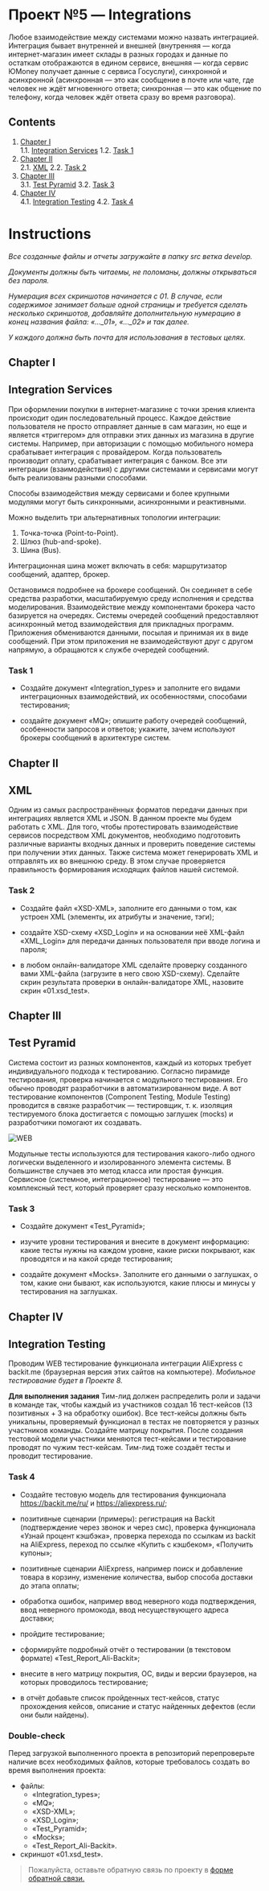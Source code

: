 # Проект №5 — Integrations


Любое взаимодействие между системами можно назвать интеграцией. Интеграция бывает внутренней и внешней (внутренняя — когда интернет-магазин имеет склады в разных городах и данные по остаткам отображаются в едином сервисе, внешняя — когда сервис ЮMoney получает данные с сервиса Госуслуги), синхронной и асинхронной (асинхронная — это как сообщение в почте или чате, где человек не ждёт мгновенного ответа; синхронная — это как общение по телефону, когда человек ждёт ответа сразу во время разговора).


## Contents

1. [Chapter I](#chapter-i) \
    1.1. [Integration Services](#integration-services)
    1.2. [Task 1](#task-integration-services)
2. [Chapter II](#chapter-ii) \
    2.1. [XML](#xml)
    2.2. [Task 2](#task-xml)
3. [Chapter III](#chapter-iii) \
    3.1. [Test Pyramid](#test-pyramid)
    3.2. [Task 3](#task-test-pyramid)
4. [Chapter IV](#chapter-iv) \
    4.1. [Integration Testing](#integration-testing)
    4.2. [Task 4](#task-integration-testing)


# Instructions  

*Все созданные файлы и отчеты загружайте в папку src ветка develop.*

*Документы должны быть читаемы, не поломаны, должны открываться без пароля.*

*Нумерация всех скриншотов начинается с 01. В случае, если содержимое занимает больше одной страницы и требуется сделать несколько скриншотов, добавляйте дополнительную нумерацию в конец названия файла: «…_01», «…_02» и так далее.*

*У каждого должна быть почта для использования в тестовых целях.*


<h2 id="chapter-i" >Chapter I</h2>
<h2 id="integration-services" >Integration Services</h2>

При оформлении покупки в интернет-магазине с точки зрения клиента происходит один последовательный процесс.
Каждое действие пользователя не просто отправляет данные в сам магазин, но еще и является «триггером» для отправки этих данных из магазина в другие системы.
Например, при авторизации с помощью мобильного номера срабатывает интеграция с провайдером.
Когда пользователь производит оплату, срабатывает интеграция с банком.
Все эти интеграции (взаимодействия) с другими системами и сервисами могут быть реализованы разными способами.  

Способы взаимодействия между сервисами и более крупными модулями могут быть синхронными, асинхронными и реактивными.

Можно выделить три альтернативных топологии интеграции:
1. Точка-точка (Point-to-Point).
2. Шлюз (hub-and-spoke).
3. Шина (Bus).


Интеграционная шина может включать в себя: маршрутизатор сообщений, адаптер, брокер.

Остановимся подробнее на брокере сообщений.
Он соединяет в себе средства разработки, масштабируемую среду исполнения и средства моделирования.
Взаимодействие между компонентами брокера часто базируется на очередях.
Системы очередей сообщений предоставляют асинхронный метод взаимодействия для прикладных программ.
Приложения обмениваются данными, посылая и принимая их в виде сообщений.
При этом приложения не взаимодействуют друг с другом напрямую, а обращаются к службе очередей сообщений.



<h3 id="task-integration-services" >Task 1</h3>

- Создайте документ «Integration_types» и заполните его видами интеграционных взаимодействий, их особенностями, способами тестирования;  

- создайте документ «MQ»; опишите работу очередей сообщений, особенности запросов и ответов; укажите, зачем используют брокеры сообщений в архитектуре систем.


<h2 id="chapter-ii" >Chapter II</h2>
<h2 id="xml" >XML</h2>

Одним из самых распространённых форматов передачи данных при интеграциях является XML и JSON.
В данном проекте мы будем работать с XML.
Для того, чтобы протестировать взаимодействие сервисов посредством XML документов,
 необходимо подготовить различные варианты входных данных и проверить поведение системы при получении этих данных.
Также система может генерировать XML и отправлять их во внешнюю среду.
В этом случае проверяется правильность формирования исходящих файлов нашей системой.


<h3 id="task-xml" >Task 2</h3>

- Создайте файл «XSD-XML», заполните его данными о том, как устроен XML (элементы, их атрибуты и значение, тэги);  

- создайте XSD-схему «XSD_Login» и на основании неё XML-файл «XML_Login» для передачи данных пользователя при вводе логина и пароля;

- в любом онлайн-валидаторе XML сделайте проверку созданного вами XML-файла (загрузите в него свою XSD-схему). Сделайте скрин результата проверки в онлайн-валидаторе XML, назовите скрин «01.xsd_test».


<h2 id="chapter-iii" >Chapter III</h2>
<h2 id="test-pyramid" >Test Pyramid</h2>

Система состоит из разных компонентов, каждый из которых требует индивидуального подхода к тестированию.
Согласно пирамиде тестирования, проверка начинается с модульного тестирования.
Его обычно проводят разработчики в автоматизированном виде.
А вот тестирование компонентов (Component Testing, Module Testing) проводится в связке разработчик — тестировщик,
 т. к. изоляция тестируемого блока достигается с помощью заглушек (mocks) и разработчики помогают их создавать. 


![WEB](misc/images/Test_pyramid.jpg)

Модульные тесты используются для тестирования какого-либо одного логически выделенного и изолированного элемента системы.
В большинстве случаев это метод класса или простая функция. 
Сервисное (системное, интеграционное) тестирование — это комплексный тест, который проверяет сразу несколько компонентов.



<h3 id="task-test-pyramid" >Task 3</h3>

- Создайте документ «Test_Pyramid»; 

- изучите уровни тестирования и внесите в документ информацию: какие тесты нужны на каждом уровне, какие риски покрывают, как проводятся и на какой среде тестирования;

- создайте документ «Mocks». Заполните его данными о заглушках, о том, какие они бывают, как используются, какие плюсы и минусы у тестирования на заглушках.

<h2 id="chapter-iv" >Chapter IV</h2>
<h2 id="integration-testing" >Integration Testing</h2>

Проводим WEB тестирование функционала интеграции AliExpress с backit.me (браузерная версия этих сайтов на компьютере).
_Мобильное тестирование будет в Проекте 8._

**Для выполнения задания**
Тим-лид должен распределить роли и задачи в команде так, чтобы каждый из участников создал 16 тест-кейсов
(13 позитивных + 3 на обработку ошибок).
Все тест-кейсы должны быть уникальны, проверяемый функционал в тестах не повторяется у разных участников команды.
Создайте матрицу покрытия.
После создания тестовой модели участники меняются тест-кейсами и тестирование проводят по чужим тест-кейсам.
Тим-лид тоже создаёт тесты и проводит тестирование.

<h3 id="task-ozon-defects" >Task 4</h3>

- Создайте тестовую модель для тестирования функционала https://backit.me/ru/ и https://aliexpress.ru/;

- позитивные сценарии (примеры): регистрация на Backit (подтверждение через звонок и через смс), проверка функционала «Узнай процент кэшбэка», проверка перехода по ссылкам из backit на AliExpress, переход по ссылке «Купить с кэшбеком», «Получить купоны»;

- позитивные сценарии AliExpress, например поиск и добавление товара в корзину, изменение количества, выбор способа доставки до этапа оплаты;

- обработка ошибок, например ввод неверного кода подтверждения, ввод неверного промокода, ввод несуществующего адреса доставки;

- пройдите тестирование;

- сформируйте подробный отчёт о тестировании (в текстовом формате) «Test_Report_Ali-Backit»;

- внесите в него матрицу покрытия, ОС, виды и версии браузеров, на которых проводилось тестирование;

- в отчёт добавьте список пройденных тест-кейсов, статус прохождения кейсов, описание и статус найденных дефектов (если они были найдены).

<h3>Double-check</h3>
Перед загрузкой выполненного проекта в репозиторий перепроверьте наличие всех необходимых файлов, которые требовалось создать во время выполнения проекта:

- файлы:
    - «Integration_types»;
    - «MQ»;
    - «XSD-XML»;
    - «XSD_Login»;
    - «Test_Pyramid»;
    - «Mocks»;
    - «Test_Report_Ali-Backit».
- скриншот «01.xsd_test».

>Пожалуйста, оставьте обратную связь по проекту в [форме обратной связи.](https://forms.gle/dyuWZqyohBjQJFto8)
